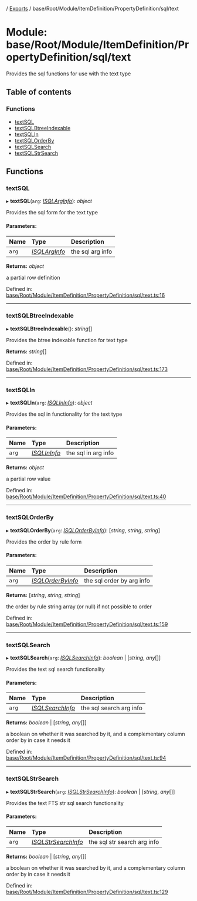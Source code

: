 [](../README.md) / [Exports](../modules.md) / base/Root/Module/ItemDefinition/PropertyDefinition/sql/text

# Module: base/Root/Module/ItemDefinition/PropertyDefinition/sql/text

Provides the sql functions for use with the text type

## Table of contents

### Functions

- [textSQL](base_root_module_itemdefinition_propertydefinition_sql_text.md#textsql)
- [textSQLBtreeIndexable](base_root_module_itemdefinition_propertydefinition_sql_text.md#textsqlbtreeindexable)
- [textSQLIn](base_root_module_itemdefinition_propertydefinition_sql_text.md#textsqlin)
- [textSQLOrderBy](base_root_module_itemdefinition_propertydefinition_sql_text.md#textsqlorderby)
- [textSQLSearch](base_root_module_itemdefinition_propertydefinition_sql_text.md#textsqlsearch)
- [textSQLStrSearch](base_root_module_itemdefinition_propertydefinition_sql_text.md#textsqlstrsearch)

## Functions

### textSQL

▸ **textSQL**(`arg`: [*ISQLArgInfo*](../interfaces/base_root_module_itemdefinition_propertydefinition_types.isqlarginfo.md)): *object*

Provides the sql form for the text type

#### Parameters:

Name | Type | Description |
:------ | :------ | :------ |
`arg` | [*ISQLArgInfo*](../interfaces/base_root_module_itemdefinition_propertydefinition_types.isqlarginfo.md) | the sql arg info   |

**Returns:** *object*

a partial row definition

Defined in: [base/Root/Module/ItemDefinition/PropertyDefinition/sql/text.ts:16](https://github.com/onzag/itemize/blob/11a98dec/base/Root/Module/ItemDefinition/PropertyDefinition/sql/text.ts#L16)

___

### textSQLBtreeIndexable

▸ **textSQLBtreeIndexable**(): *string*[]

Provides the btree indexable function for text type

**Returns:** *string*[]

Defined in: [base/Root/Module/ItemDefinition/PropertyDefinition/sql/text.ts:173](https://github.com/onzag/itemize/blob/11a98dec/base/Root/Module/ItemDefinition/PropertyDefinition/sql/text.ts#L173)

___

### textSQLIn

▸ **textSQLIn**(`arg`: [*ISQLInInfo*](../interfaces/base_root_module_itemdefinition_propertydefinition_types.isqlininfo.md)): *object*

Provides the sql in functionality for the text type

#### Parameters:

Name | Type | Description |
:------ | :------ | :------ |
`arg` | [*ISQLInInfo*](../interfaces/base_root_module_itemdefinition_propertydefinition_types.isqlininfo.md) | the sql in arg info   |

**Returns:** *object*

a partial row value

Defined in: [base/Root/Module/ItemDefinition/PropertyDefinition/sql/text.ts:40](https://github.com/onzag/itemize/blob/11a98dec/base/Root/Module/ItemDefinition/PropertyDefinition/sql/text.ts#L40)

___

### textSQLOrderBy

▸ **textSQLOrderBy**(`arg`: [*ISQLOrderByInfo*](../interfaces/base_root_module_itemdefinition_propertydefinition_types.isqlorderbyinfo.md)): [*string*, *string*, *string*]

Provides the order by rule form

#### Parameters:

Name | Type | Description |
:------ | :------ | :------ |
`arg` | [*ISQLOrderByInfo*](../interfaces/base_root_module_itemdefinition_propertydefinition_types.isqlorderbyinfo.md) | the sql order by arg info   |

**Returns:** [*string*, *string*, *string*]

the order by rule string array (or null) if not possible to order

Defined in: [base/Root/Module/ItemDefinition/PropertyDefinition/sql/text.ts:159](https://github.com/onzag/itemize/blob/11a98dec/base/Root/Module/ItemDefinition/PropertyDefinition/sql/text.ts#L159)

___

### textSQLSearch

▸ **textSQLSearch**(`arg`: [*ISQLSearchInfo*](../interfaces/base_root_module_itemdefinition_propertydefinition_types.isqlsearchinfo.md)): *boolean* \| [*string*, *any*[]]

Provides the text sql search functionality

#### Parameters:

Name | Type | Description |
:------ | :------ | :------ |
`arg` | [*ISQLSearchInfo*](../interfaces/base_root_module_itemdefinition_propertydefinition_types.isqlsearchinfo.md) | the sql search arg info   |

**Returns:** *boolean* \| [*string*, *any*[]]

a boolean on whether it was searched by it, and a complementary column order by in case it needs it

Defined in: [base/Root/Module/ItemDefinition/PropertyDefinition/sql/text.ts:94](https://github.com/onzag/itemize/blob/11a98dec/base/Root/Module/ItemDefinition/PropertyDefinition/sql/text.ts#L94)

___

### textSQLStrSearch

▸ **textSQLStrSearch**(`arg`: [*ISQLStrSearchInfo*](../interfaces/base_root_module_itemdefinition_propertydefinition_types.isqlstrsearchinfo.md)): *boolean* \| [*string*, *any*[]]

Provides the text FTS str sql search functionality

#### Parameters:

Name | Type | Description |
:------ | :------ | :------ |
`arg` | [*ISQLStrSearchInfo*](../interfaces/base_root_module_itemdefinition_propertydefinition_types.isqlstrsearchinfo.md) | the sql str search arg info   |

**Returns:** *boolean* \| [*string*, *any*[]]

a boolean on whether it was searched by it, and a complementary column order by in case it needs it

Defined in: [base/Root/Module/ItemDefinition/PropertyDefinition/sql/text.ts:129](https://github.com/onzag/itemize/blob/11a98dec/base/Root/Module/ItemDefinition/PropertyDefinition/sql/text.ts#L129)
